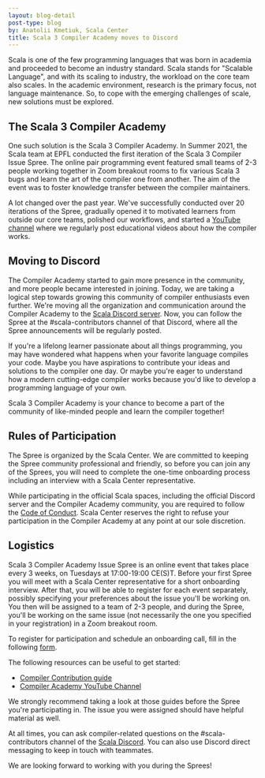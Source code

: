 ```yaml
---
layout: blog-detail
post-type: blog
by: Anatolii Kmetiuk, Scala Center
title: Scala 3 Compiler Academy moves to Discord
---
```


Scala is one of the few programming languages that was born in academia and proceeded to become an industry standard. Scala stands for "Scalable Language", and with its scaling to industry, the workload on the core team also scales. In the academic environment, research is the primary focus, not language maintenance. So, to cope with the emerging challenges of scale, new solutions must be explored.

## The Scala 3 Compiler Academy

One such solution is the Scala 3 Compiler Academy. In Summer 2021, the Scala team at EPFL conducted the first iteration of the Scala 3 Compiler Issue Spree. The online pair programming event featured small teams of 2-3 people working together in Zoom breakout rooms to fix various Scala 3 bugs and learn the art of the compiler one from another. The aim of the event was to foster knowledge transfer between the compiler maintainers.

A lot changed over the past year. We've successfully conducted over 20 iterations of the Spree, gradually opened it to motivated learners from outside our core teams, polished our workflows, and started a [YouTube channel](https://www.youtube.com/channel/UCIH0OgqE54-KEvYDg4LRhKQ) where we regularly post educational videos about how the compiler works.

## Moving to Discord

The Compiler Academy started to gain more presence in the community, and more people became interested in joining. Today, we are taking a logical step towards growing this community of compiler enthusiasts even further. We're moving all the organization and communication around the Compiler Academy to the [Scala Discord server](https://discord.com/invite/scala). Now, you can follow the Spree at the #scala-contributors channel of that Discord, where all the Spree announcements will be regularly posted.

If you're a lifelong learner passionate about all things programming, you may have wondered what happens when your favorite language compiles your code. Maybe you have aspirations to contribute your ideas and solutions to the compiler one day. Or maybe you're eager to understand how a modern cutting-edge compiler works because you'd like to develop a programming language of your own.

Scala 3 Compiler Academy is your chance to become a part of the community of like-minded people and learn the compiler together!

## Rules of Participation

The Spree is organized by the Scala Center. We are committed to keeping the Spree community professional and friendly, so before you can join any of the Sprees, you will need to complete the one-time onboarding process including an interview with a Scala Center representative.

While participating in the official Scala spaces, including the official Discord server and the Compiler Academy community, you are required to follow the [Code of Conduct](https://www.scala-lang.org/conduct/). Scala Center reserves the right to refuse your participation in the Compiler Academy at any point at our sole discretion.

## Logistics

Scala 3 Compiler Academy Issue Spree is an online event that takes place every 3 weeks, on Tuesdays at 17:00-19:00 CE(S)T. Before your first Spree you will meet with a Scala Center representative for a short onboarding interview. After that, you will be able to register for each event separately, possibly specifying your preferences about the issue you'll be working on. You then will be assigned to a team of 2-3 people, and during the Spree, you'll be working on the same issue (not necessarily the one you specified in your registration) in a Zoom breakout room.

To register for participation and schedule an onboarding call, fill in the following [form](https://airtable.com/shr01mNvkz4oEZH38).

The following resources can be useful to get started:

- [Compiler Contribution guide](https://docs.scala-lang.org/scala3/guides/contribution/procedures-intro.html)
- [Compiler Academy YouTube Channel](https://www.youtube.com/channel/UCIH0OgqE54-KEvYDg4LRhKQ)

We strongly recommend taking a look at those guides before the Spree you're participating in. The issue you were assigned should have helpful material as well.

At all times, you can ask compiler-related questions on the #scala-contributors channel of the [Scala Discord](https://discord.com/invite/scala). You can also use Discord direct messaging to keep in touch with teammates.

We are looking forward to working with you during the Sprees!

